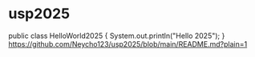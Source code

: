 # usp2025
public class HelloWorld2025
{
System.out.println("Hello 2025");
}
https://github.com/Neycho123/usp2025/blob/main/README.md?plain=1
